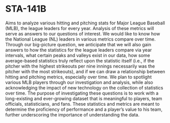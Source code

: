 # STA-141B
Aims to analyze various hitting and pitching stats for Major League Baseball (MLB), the league leaders for every year. Analysis of these metrics will serve as answers to our questions of interest. We would like to know how the National League (NL) leaders in various metrics compare over time. Through our big-picture question, we anticipate that we will also gain answers to how the statistics for the league leaders compare via year intervals, what certain peaks and valleys exist in our data, how some average-based statistics truly reflect upon the statistic itself (i.e., if the pitcher with the highest strikeouts per nine innings necessarily was the pitcher with the most strikeouts), and if we can draw a relationship between hitting and pitching metrics, especially over time. We plan to spotlight various MLB players through our investigation and analysis, while also acknowledging the impact of new technology on the collection of statistics over time. The purpose of investigating these questions is to work with a long-existing and ever-growing dataset that is meaningful to players, team officials, statisticians, and fans. These statistics and metrics are meant to determine the proficiency of performance and a player’s value to his team, further underscoring the importance of understanding the data. 
